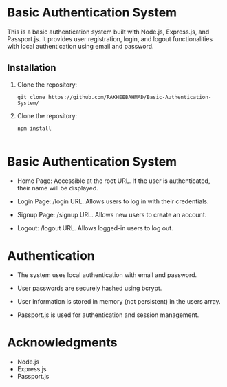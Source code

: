 # Basic Authentication System

This is a basic authentication system built with Node.js, Express.js, and Passport.js. It provides user registration, login, and logout functionalities with local authentication using email and password.

## Installation

1. Clone the repository:

   ```shell
   git clone https://github.com/RAKHEEBAHMAD/Basic-Authentication-System/

2. Clone the repository:

   ```shell
   npm install


# Basic Authentication System
- Home Page: Accessible at the root URL. If the user is authenticated, their name will be displayed.

- Login Page: /login URL. Allows users to log in with their credentials.

- Signup Page: /signup URL. Allows new users to create an account.

- Logout: /logout URL. Allows logged-in users to log out.

# Authentication
- The system uses local authentication with email and password.

- User passwords are securely hashed using bcrypt.

- User information is stored in memory (not persistent) in the users array.

- Passport.js is used for authentication and session management.

# Acknowledgments
- Node.js
- Express.js
- Passport.js
